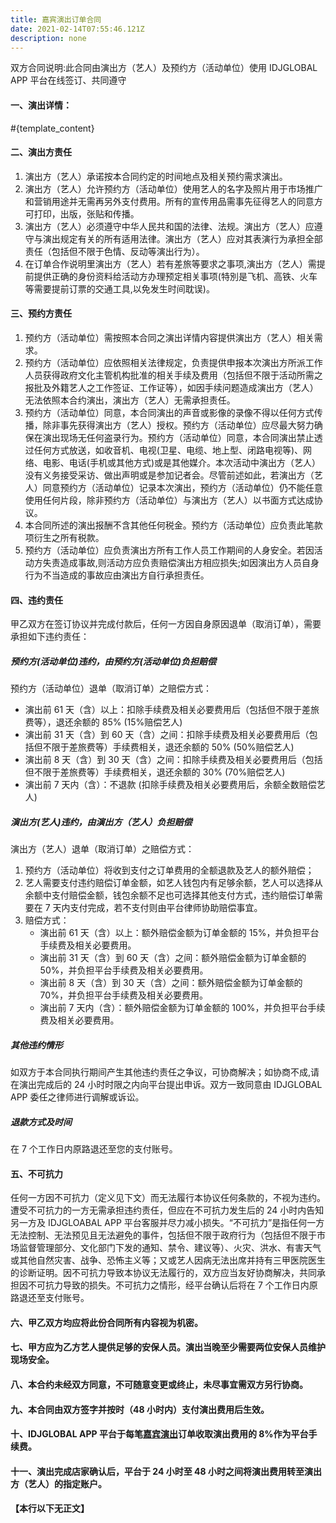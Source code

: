 ```yaml
---
title: 嘉宾演出订单合同
date: 2021-02-14T07:55:46.121Z
description: none
---
```


双方合同说明:此合同由演出方（艺人）及预约方（活动单位）使用 IDJGLOBAL APP 平台在线签订、共同遵守

#### 一、演出详情：

#{template_content}

#### 二、演出方责任

1. 演出方（艺人）承诺按本合同约定的时间地点及相关预约需求演出。
2. 演出方（艺人）允许预约方（活动单位）使用艺人的名字及照片用于市场推广和营销用途并无需再另外支付费用。所有的宣传用品需事先征得艺人的同意方可打印，出版，张贴和传播。
3. 演出方（艺人）必须遵守中华人民共和国的法律、法规。演出方（艺人）应遵守与演出规定有关的所有适用法律。演出方（艺人）应对其表演行为承担全部责任（包括但不限于色情、反动等演出行为）。
4. 在订单合作说明里演出方（艺人）若有差旅等要求之事项,演出方（艺人）需提前提供正确的身份资料给活动方办理预定相关事项(特別是飞机、高铁、火车等需要提前订票的交通工具,以免发生时间耽误)。

#### 三、预约方责任

1. 预约方（活动单位）需按照本合同之演出详情内容提供演出方（艺人）相关需求。
2. 预约方（活动单位）应依照相关法律规定，负责提供申报本次演出方所派工作人员获得政府文化主管机构批准的相关手续及费用（包括但不限于活动所需之报批及外籍艺人之工作签证、工作证等），如因手续问题造成演出方（艺人）无法依照本合约演出，演出方（艺人）无需承担责任。
3. 预约方（活动单位）同意，本合同演出的声音或影像的录像不得以任何方式传播，除非事先获得演出方（艺人）授权。预约方（活动单位）应尽最大努力确保在演出现场无任何盗录行为。预约方（活动单位）同意，本合同演出禁止透过任何方式放送，如收音机、电视(卫星、电缆、地上型、闭路电视等)、网络、电影、电话(手机或其他方式)或是其他媒介。本次活动中演出方（艺人）没有义务接受采访、做出声明或是参加记者会。尽管前述如此，若演出方（艺人）同意预约方（活动单位）记录本次演出，预约方（活动单位）仍不能任意使用任何片段，除非预约方（活动单位）与演出方（艺人）以书面方式达成协议。
4. 本合同所述的演出报酬不含其他任何税金。预约方（活动单位）应负责此笔款项衍生之所有税款。
5. 预约方（活动单位）应负责演出方所有工作人员工作期间的人身安全。若因活动方失责造成事故,则活动方应负责赔偿演出方相应损失;如因演出方人员自身行为不当造成的事故应由演出方自行承担责任。

#### 四、违约责任

甲乙双方在签订协议并完成付款后，任何一方因自身原因退单（取消订单），需要承担如下违约责任：

##### 预约方(活动单位)违约，由预约方(活动单位)负担赔偿

预约方（活动单位）退单（取消订单）之赔偿方式：

- 演出前 61 天（含）以上：扣除手续费及相关必要费用后（包括但不限于差旅费等），退还余额的 85% (15%赔偿艺人)
- 演出前 31 天（含）到 60 天（含）之间：扣除手续费及相关必要费用后（包括但不限于差旅费等）手续费相关，退还余额的 50% (50%赔偿艺人)
- 演出前 8 天（含）到 30 天（含）之间：扣除手续费及相关必要费用后（包括但不限于差旅费等）手续费相关，退还余额的 30% (70%赔偿艺人)
- 演出前 7 天内（含）：不退款 (扣除手续费及相关必要费用后，余额全数赔偿艺人)

##### 演出方(艺人)违约，由演出方（艺人）负担赔偿

演出方（艺人）退单（取消订单）之赔偿方式：

1. 预约方（活动单位）将收到支付之订单费用的全额退款及艺人的额外赔偿；
2. 艺人需要支付违约赔偿订单金额，如艺人钱包内有足够余额，艺人可以选择从余额中支付赔偿金额，钱包余额不足也可选择其他支付方式，违约赔偿订单需要在 7 天内支付完成，若不支付则由平台律师协助赔偿事宜。
3. 赔偿方式：
   - 演出前 61 天（含）以上：额外赔偿金额为订单金额的 15%，并负担平台手续费及相关必要费用。
   - 演出前 31 天（含）到 60 天（含）之间：额外赔偿金额为订单金额的 50%，并负担平台手续费及相关必要费用。
   - 演出前 8 天（含）到 30 天（含）之间：额外赔偿金额为订单金额的 70%，并负担平台手续费及相关必要费用。
   - 演出前 7 天内（含）：额外赔偿金额为订单金额的 100%，并负担平台手续费及相关必要费用。

##### 其他违约情形

如双方于本合同执行期间产生其他违约责任之争议，可协商解决；如协商不成,请在演出完成后的 24 小时时限之内向平台提出申诉。双方一致同意由 IDJGLOBAL APP 委任之律师进行调解或诉讼。

##### 退款方式及时间

在 7 个工作日内原路退还至您的支付账号。

#### 五、不可抗力

任何一方因不可抗力（定义见下文）而无法履行本协议任何条款的，不视为违约。遭受不可抗力的一方无需承担违约责任，但应在不可抗力发生后的 24 小时内告知另一方及 IDJGLOABAL APP 平台客服并尽力减小损失。“不可抗力”是指任何一方无法控制、无法预见且无法避免的事件，包括但不限于政府行为（包括但不限于市场监督管理部分、文化部门下发的通知、禁令、建议等）、火灾、洪水、有害天气或其他自然灾害、战争、恐怖主义等；又或艺人因病无法出席并持有三甲医院医生的诊断证明。因不可抗力导致本协议无法履行的，双方应当友好协商解决，共同承担因不可抗力导致的损失。不可抗力之情形，经平台确认后将在 7 个工作日内原路退还至支付账号。

#### 六、甲乙双方均应将此份合同所有内容视为机密。

#### 七、甲方应为乙方艺人提供足够的安保人员。演出当晚至少需要两位安保人员维护现场安全。

#### 八、本合约未经双方同意，不可随意变更或终止，未尽事宜需双方另行协商。

#### 九、本合同由双方签字并按时（48 小时内）支付演出费用后生效。

#### 十、IDJGLOBAL APP 平台于每笔<u>嘉宾演出</u>订单收取演出费用的 8%作为平台手续费。

#### 十一、演出完成店家确认后，平台于 24 小时至 48 小时之间将演出费用转至演出方（艺人）的指定账户。

#### 【本行以下无正文】
